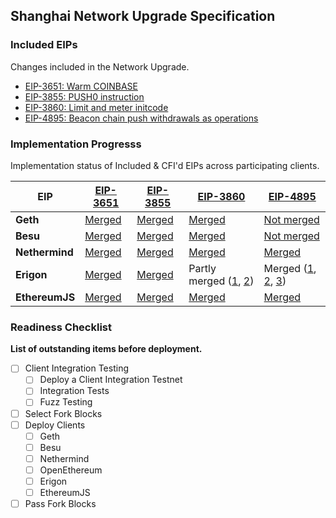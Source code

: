 ## Shanghai Network Upgrade Specification

### Included EIPs
Changes included in the Network Upgrade.

* [EIP-3651: Warm COINBASE](https://eips.ethereum.org/EIPS/eip-3651)
* [EIP-3855: PUSH0 instruction](https://eips.ethereum.org/EIPS/eip-3855)
* [EIP-3860: Limit and meter initcode](https://eips.ethereum.org/EIPS/eip-3860)
* [EIP-4895: Beacon chain push withdrawals as operations](https://eips.ethereum.org/EIPS/eip-4895)

### Implementation Progresss

Implementation status of Included & CFI'd EIPs across participating clients.

 EIP            | [EIP-3651](https://eips.ethereum.org/EIPS/eip-3651)                   | [EIP-3855](https://eips.ethereum.org/EIPS/eip-3855)                   | [EIP-3860](https://eips.ethereum.org/EIPS/eip-3860)                   | [EIP-4895](https://eips.ethereum.org/EIPS/eip-4895)                                                                        |
|----------------|-----------------------------------------------------------------------|-----------------------------------------------------------------------|-----------------------------------------------------------------------|----------------------------------------------------------------------------------------------------------------------------|
| **Geth**       | [Merged](https://github.com/ethereum/go-ethereum/pull/25819)          | [Merged](https://github.com/ethereum/go-ethereum/pull/24039)          | [Merged](https://github.com/ethereum/go-ethereum/pull/23847)      | [Not merged](https://github.com/ethereum/go-ethereum/pull/26484)                                                           |
| **Besu**       | [Merged](https://github.com/hyperledger/besu/pull/4620)               | [Merged](https://github.com/hyperledger/besu/pull/4660)               | [Merged](https://github.com/hyperledger/besu/pull/4726)               | [Not merged](https://github.com/hyperledger/besu/pull/4758)                                                                |
| **Nethermind** | [Merged](https://github.com/NethermindEth/nethermind/pull/4594)       | [Merged](https://github.com/NethermindEth/nethermind/pull/4599)       | [Merged](https://github.com/NethermindEth/nethermind/pull/4740)       | [Merged](https://github.com/NethermindEth/nethermind/pull/4731)                                                        |
| **Erigon**     | [Merged](https://github.com/ledgerwatch/erigon/pull/5745)             | [Merged](https://github.com/ledgerwatch/erigon/pull/5256)             | Partly merged ([1](https://github.com/ledgerwatch/erigon/pull/5892), [2](https://github.com/ledgerwatch/erigon/pull/6499))             | Merged ([1](https://github.com/ledgerwatch/erigon/pull/6009), [2](https://github.com/ledgerwatch/erigon/pull/6180), [3](https://github.com/ledgerwatch/erigon/pull/6496)) |
| **EthereumJS** | [Merged](https://github.com/ethereumjs/ethereumjs-monorepo/pull/1814) | [Merged](https://github.com/ethereumjs/ethereumjs-monorepo/pull/1616) | [Merged](https://github.com/ethereumjs/ethereumjs-monorepo/pull/1619) | [Merged](https://github.com/ethereumjs/ethereumjs-monorepo/pull/2353)                                                      |


### Readiness Checklist

**List of outstanding items before deployment.**

- [ ] Client Integration Testing
  - [ ] Deploy a Client Integration Testnet
  - [ ] Integration Tests
  - [ ] Fuzz Testing
 - [ ] Select Fork Blocks
 - [ ] Deploy Clients
   - [ ]  Geth
   - [ ]  Besu
   - [ ]  Nethermind
   - [ ]  OpenEthereum
   - [ ]  Erigon
   - [ ]  EthereumJS
 - [ ] Pass Fork Blocks
